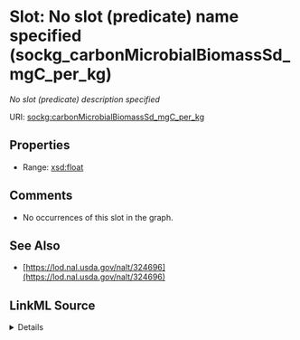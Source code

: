 

# Slot: No slot (predicate) name specified (sockg_carbonMicrobialBiomassSd_mgC_per_kg)


_No slot (predicate) description specified_







URI: [sockg:carbonMicrobialBiomassSd_mgC_per_kg](https://idir.uta.edu/sockg-ontology/docs/carbonMicrobialBiomassSd_mgC_per_kg)



<!-- no inheritance hierarchy -->








## Properties

* Range: [xsd:float](http://www.w3.org/2001/XMLSchema#float)





## Comments

* No occurrences of this slot in the graph.

## See Also

* [https://lod.nal.usda.gov/nalt/324696](https://lod.nal.usda.gov/nalt/324696)



## LinkML Source

<details>

```yaml
name: sockg_carbonMicrobialBiomassSd_mgC_per_kg
description: No slot (predicate) description specified
title: No slot (predicate) name specified
comments:
- No occurrences of this slot in the graph.
from_schema: soc-kg
see_also:
- https://lod.nal.usda.gov/nalt/324696
rank: 1000
domain: sockg_SoilBiologicalSample
slot_uri: sockg:carbonMicrobialBiomassSd_mgC_per_kg
alias: sockg_carbonMicrobialBiomassSd_mgC_per_kg
range: float

```
</details>